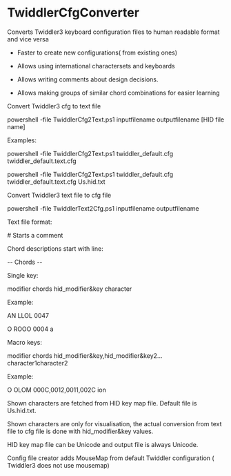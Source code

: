 # TwiddlerCfgConverter
Converts Twiddler3 keyboard configuration files to human readable format and vice versa

- Faster to create new configurations( from existing ones)

- Allows using international charactersets and keyboards

- Allows writing comments about design decisions. 

- Allows making groups of similar chord combinations for easier learning


Convert Twiddler3 cfg to text file 

powershell -file TwiddlerCfg2Text.ps1 inputfilename outputfilename [HID file name]

Examples:

powershell -file TwiddlerCfg2Text.ps1 twiddler_default.cfg twiddler_default.text.cfg

powershell -file TwiddlerCfg2Text.ps1 twiddler_default.cfg twiddler_default.text.cfg Us.hid.txt

Convert Twiddler3 text file to cfg file 

powershell -file TwiddlerText2Cfg.ps1 inputfilename outputfilename

Text file format: 

\# Starts a comment

Chord descriptions start with line:

-- Chords --

Single key: 

modifier chords hid_modifier&key character

Example:

  AN LLOL 0047 <ScrollLock>
  
   O ROOO 0004 a

Macro keys: 

modifier chords hid_modifier&key,hid_modifier&key2... character1character2

Example:

   O OLOM 000C,0012,0011,002C ion<Space>

Shown characters are fetched from HID key map file. Default file is Us.hid.txt.

Shown characters are only for visualisation, the actual conversion from text file to cfg file is done with hid_modifier&key values. 

HID key map file can be Unicode and output file is always Unicode. 

Config file creator adds MouseMap from default Twiddler configuration ( Twiddler3 does not use mousemap) 
